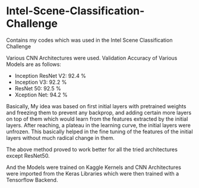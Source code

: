 # Intel-Scene-Classification-Challenge

Contains my codes which was used in the Intel Scene Classification Challenge

Various CNN Architectures were used. Validation Accuracy of Various Models are as follows:
 - Inception ResNet V2: 92.4 %
 - Inception V3: 92.2 %
 - ResNet 50: 92.5 %
 - Xception Net: 94.2 %
  
Basically, My idea was based on first initial layers with pretrained weights and freezing them to prevent any backprop, and adding certain more layers on top of them which would learn from the features extracted by the initial layers.
After reaching, a plateau in the learning curve, the initial layers were unfrozen.
This basically helped in the fine tuning of the features of the initial layers without much radical change in them.

The above method proved to work better for all the tried architectures except ResNet50.

And the Models were trained on Kaggle Kernels and CNN Architectures were imported from the Keras Libraries which were then trained with a Tensorflow Backend.
